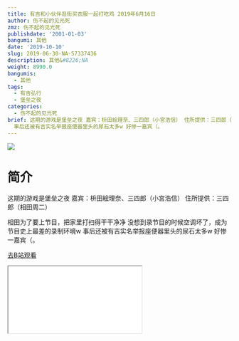 ```yaml
---
title: 有吉和小伙伴逛街买衣服一起打吃鸡 2019年6月16日
author: 伤不起的见光死
zmz: 伤不起的见光死
publishdate: '2001-01-03'
bangumi: 其他
date: '2019-10-10'
slug: 2019-06-30-NA-57337436
description: 其他&#8226;NA
weight: 8990.0
bangumis:
  - 其他
tags:
  - 有吉弘行
  - 堡垒之夜
categories:
  - 伤不起的见光死
brief: 这期的游戏是堡垒之夜 嘉宾：枡田絵理奈、三四郎（小宮浩信） 住所提供：三四郎（相田周二） 相田为了要上节目，把家里打扫得干干净净 没想到录节目的时候空调坏了，成为节目史上最差的录制环境w
  事后还被有吉实名举报座便器里头的尿石太多w 好惨一嘉宾（。
---
```

![](https://raw.githubusercontent.com/tcgriffith/owaraisite/master/static/tmpimg/99265e00c407b35e6149e27167d2a0616b9a18b2.png.480.jpg)
# 简介  
这期的游戏是堡垒之夜
嘉宾：枡田絵理奈、三四郎（小宮浩信）
住所提供：三四郎（相田周二）

相田为了要上节目，把家里打扫得干干净净
没想到录节目的时候空调坏了，成为节目史上最差的录制环境w
事后还被有吉实名举报座便器里头的尿石太多w
好惨一嘉宾（。  

[去B站观看](https://www.bilibili.com/video/av57337436/)
<div class ="resp-container"><iframe class="testiframe" src="//player.bilibili.com/player.html?aid=57337436"", scrolling="no", allowfullscreen="true" > </iframe></div> 
